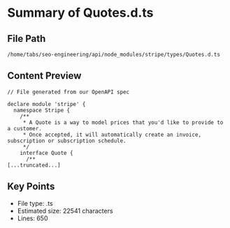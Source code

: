 # Summary of Quotes.d.ts
  
## File Path
`/home/tabs/seo-engineering/api/node_modules/stripe/types/Quotes.d.ts`

## Content Preview
```
// File generated from our OpenAPI spec

declare module 'stripe' {
  namespace Stripe {
    /**
     * A Quote is a way to model prices that you'd like to provide to a customer.
     * Once accepted, it will automatically create an invoice, subscription or subscription schedule.
     */
    interface Quote {
      /**
[...truncated...]
```

## Key Points
- File type: .ts
- Estimated size: 22541 characters
- Lines: 650
